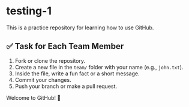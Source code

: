 # testing-1

This is a practice repository for learning how to use GitHub.

## ✅ Task for Each Team Member

1. Fork or clone the repository.
2. Create a new file in the `team/` folder with your name (e.g., `john.txt`).
3. Inside the file, write a fun fact or a short message.
4. Commit your changes.
5. Push your branch or make a pull request.

Welcome to GitHub! 🎉
